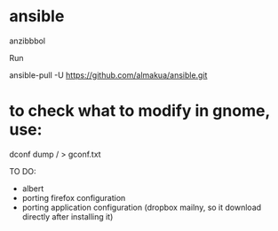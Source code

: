 # ansible
anzibbbol

Run 

ansible-pull -U https://github.com/almakua/ansible.git

# to check what to modify in gnome, use:

dconf dump / > gconf.txt

TO DO:
* albert
* porting firefox configuration
* porting application configuration (dropbox mailny, so it download directly after installing it)
